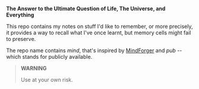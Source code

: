 **The Answer to the Ultimate Question of Life, The Universe, and Everything**

This repo contains my notes on stuff I'd like to remember, or more precisely, it provides a way to recall what I've once learnt, but memory cells might fail to preserve.

The repo name contains _mind_, that's inspired by [MindForger] and _pub_ -- which stands for publicly available.

[MindForger]: https://www.mindforger.com/

> **WARNING**
>
> Use at your own risk.
